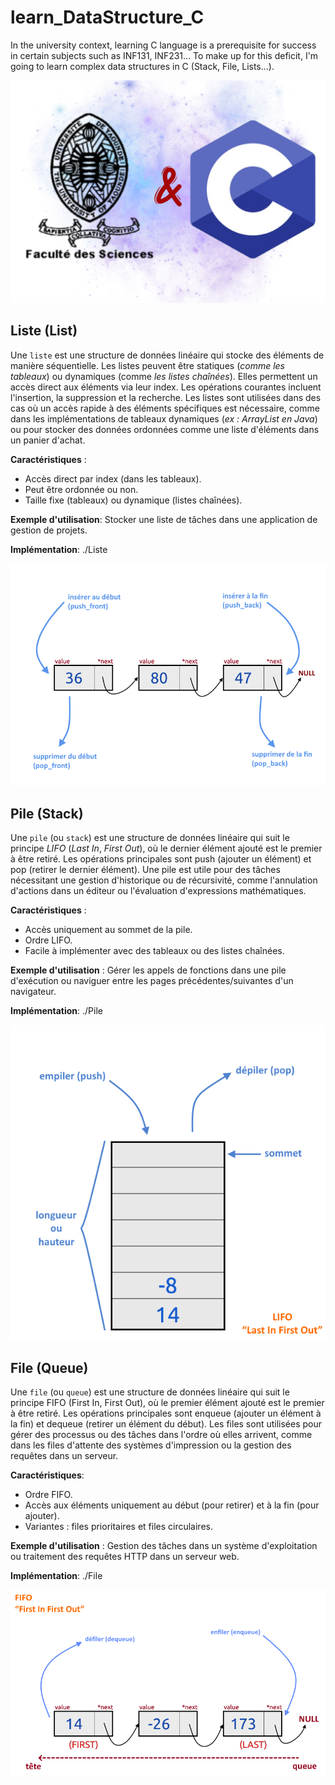 # learn_DataStructure_C

In the university context, learning C language is a prerequisite for success in certain subjects such as INF131, INF231... To make up for this deficit, I'm going to learn complex data structures in C (Stack, File, Lists...).

![UY1+C](assets/FacScience+langageC.png)

## Liste (List)

Une `liste` est une structure de données linéaire qui stocke des éléments de manière séquentielle. Les listes peuvent être statiques (*comme les tableaux*) ou dynamiques (comme *les listes chaînées*). Elles permettent un accès direct aux éléments via leur index. Les opérations courantes incluent l'insertion, la suppression et la recherche. Les listes sont utilisées dans des cas où un accès rapide à des éléments spécifiques est nécessaire, comme dans les implémentations de tableaux dynamiques (*ex : ArrayList en Java*) ou pour stocker des données ordonnées comme une liste d'éléments dans un panier d'achat.

**Caractéristiques** :

- Accès direct par index (dans les tableaux).
- Peut être ordonnée ou non.
- Taille fixe (tableaux) ou dynamique (listes chaînées).

**Exemple d'utilisation**: Stocker une liste de tâches dans une application de gestion de projets.

**Implémentation**:
./Liste

![schema-liste](assets/schema-liste.png)

## Pile (Stack)

Une `pile` (ou `stack`) est une structure de données linéaire qui suit le principe *LIFO* (*Last In*, *First Out*), où le dernier élément ajouté est le premier à être retiré. Les opérations principales sont push (ajouter un élément) et pop (retirer le dernier élément). Une pile est utile pour des tâches nécessitant une gestion d'historique ou de récursivité, comme l'annulation d'actions dans un éditeur ou l'évaluation d'expressions mathématiques.

**Caractéristiques** :

- Accès uniquement au sommet de la pile.
- Ordre LIFO.
- Facile à implémenter avec des tableaux ou des listes chaînées.

**Exemple d'utilisation** : Gérer les appels de fonctions dans une pile d'exécution ou naviguer entre les pages précédentes/suivantes d'un navigateur.

**Implémentation**:
./Pile

![schema-pile](assets/schema-pile.png)

## File (Queue)

Une `file` (ou `queue`) est une structure de données linéaire qui suit le principe FIFO (First In, First Out), où le premier élément ajouté est le premier à être retiré. Les opérations principales sont enqueue (ajouter un élément à la fin) et dequeue (retirer un élément du début). Les files sont utilisées pour gérer des processus ou des tâches dans l'ordre où elles arrivent, comme dans les files d'attente des systèmes d'impression ou la gestion des requêtes dans un serveur.

**Caractéristiques**:

- Ordre FIFO.
- Accès aux éléments uniquement au début (pour retirer) et à la fin (pour ajouter).
- Variantes : files prioritaires et files circulaires.

**Exemple d'utilisation** : Gestion des tâches dans un système d'exploitation ou traitement des requêtes HTTP dans un serveur web.

**Implémentation**:
./File

![schema-file](assets/schema-file.png)

